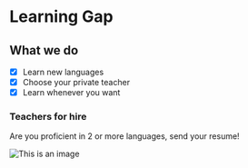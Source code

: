 # Learning Gap

## What we do
-[x] Learn new languages
-[x] Choose your private teacher
-[x] Learn whenever you want

### Teachers for hire
Are you proficient in 2 or more languages, send your resume!

![This is an image](https://myoctocat.com/assets/images/base-octocat.svg)

